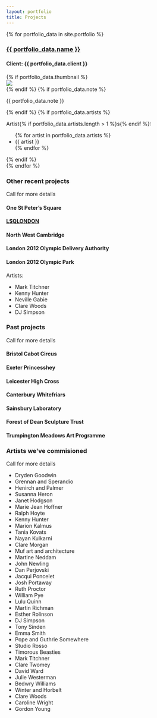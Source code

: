 ```yaml
---
layout: portfolio
title: Projects
---
```

<div class="portfolio-items">
  {% for portfolio_data in site.portfolio %}
  <div class="portfolio-item">
    <h3><a href="{{ portfolio_data.url }}" target="portfolio">{{ portfolio_data.name }}</a></h3>
    <h4><span class="prompt">Client:</span> {{ portfolio_data.client }}</h4>
    {% if portfolio_data.thumbnail %}
    <div class="thumbnail" itemprop="image" itemscope itemtype="https://schema.org/ImageObject">
      <a href="{{ portfolio_data.url }}" target="portfolio">
        <img itemprop="url" src="https://res.cloudinary.com/insite-arts/image/upload/c_scale,h_178,w_308/v1490175894/website/{{ portfolio_data.thumbnail }}">
        <!-- https://res.cloudinary.com/insite-arts/image/upload/c_scale,h_178,w_308/v1490175894/website/universityarms.jpg -->
        <!-- https://res.cloudinary.com/insite-arts/image/upload/c_scale,h_178,w_380/v1490175894/website/chapelarches.jpg -->
      </a>
    </div>
    {% endif %}
    {% if portfolio_data.note %}<p>{{ portfolio_data.note }}</p>{% endif %}
    {% if portfolio_data.artists %}
      <p><span class="prompt">Artist{% if portfolio_data.artists.length > 1 %}s{% endif %}:</span></p>
      <ul>
        {% for artist in portfolio_data.artists %}
          <li>{{ artist }}</li>
        {% endfor %}
      </ul>
    {% endif %}
  </div>
  {% endfor %}

  <div class="portfolio-item">
    <h3>Other recent projects</h3>
    <p>Call for more details</p>
    <h4>One St Peter’s Square</h4>
    <h4><a href="http://www.lsqlondon.com/">LSQLONDON</a></h4>
    <h4>North West Cambridge</h4>
    <h4>London 2012 Olympic Delivery Authority</h4>
    <h4>London 2012 Olympic Park</h4>
    <p>Artists:</p>
    <ul>
      <li>Mark Titchner</li>
      <li>Kenny Hunter</li>
      <li>Neville Gabie</li>
      <li>Clare Woods</li>
      <li>DJ Simpson</li>
    </ul>
  </div>

  <div class="portfolio-item">
    <h3>Past projects</h3>
    <p>Call for more details</p>
    <h4>Bristol Cabot Circus</h4>
    <h4>Exeter Princesshey</h4>
    <h4>Leicester High Cross</h4>
    <h4>Canterbury Whitefriars</h4>
    <h4>Sainsbury Laboratory</h4>
    <h4>Forest of Dean Sculpture Trust</h4>
    <h4>Trumpington Meadows Art Programme</h4>
  </div>

  <div class="portfolio-item">
    <h3>Artists we've commisioned</h3>
    <p>Call for more details</p>
    <ul>
      <li>Dryden Goodwin</li>
      <li>Grennan and Sperandio</li>
      <li>Henirch and Palmer</li>
      <li>Susanna Heron</li>
      <li>Janet Hodgson</li>
      <li>Marie Jean Hoffner</li>
      <li>Ralph Hoyte</li>
      <li>Kenny Hunter</li>
      <li>Marion Kalmus</li>
      <li>Tania Kovats</li>
      <li>Nayan Kulkarni</li>
      <li>Clare Morgan</li>
      <li>Muf art and architecture</li>
      <li>Martine Neddam</li>
      <li>John Newling</li>
      <li>Dan Perjovski</li>
      <li>Jacqui Poncelet</li>
      <li>Josh Portaway</li>
      <li>Ruth Proctor</li>
      <li>William Pye</li>
      <li>Lulu Quinn</li>
      <li>Martin Richman</li>
      <li>Esther Rolinson</li>
      <li>DJ Simpson</li>
      <li>Tony Sinden</li>
      <li>Emma Smith</li>
      <li>Pope and Guthrie Somewhere</li>
      <li>Studio Rosso</li>
      <li>Timorous Beasties</li>
      <li>Mark Titchner</li>
      <li>Clare Twomey</li>
      <li>David Ward</li>
      <li>Julie Westerman</li>
      <li>Bedwry Williams</li>
      <li>Winter and Horbelt</li>
      <li>Clare Woods</li>
      <li>Caroline Wright</li>
      <li>Gordon Young</li>
    </ul>
  </div>
</div>
